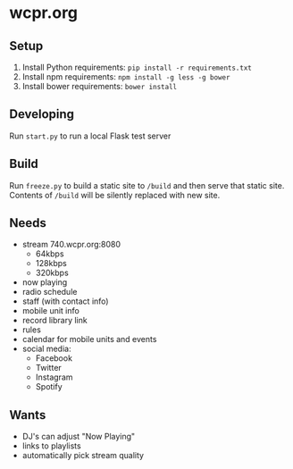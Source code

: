 # wcpr.org

## Setup

  1. Install Python requirements: `pip install -r requirements.txt`
  2. Install npm requirements: `npm install -g less -g bower`
  3. Install bower requirements: `bower install`
  
## Developing

Run `start.py` to run a local Flask test server

## Build

Run `freeze.py` to build a static site to `/build` and then serve that static site.
Contents of `/build` will be silently replaced with new site.

## Needs

 - stream 740.wcpr.org:8080
    - 64kbps
    - 128kbps
    - 320kbps
 - now playing
 - radio schedule
 - staff (with contact info)
 - mobile unit info
 - record library link
 - rules
 - calendar for mobile units and events
 - social media:
    - Facebook
    - Twitter
    - Instagram
    - Spotify


## Wants

 - DJ's can adjust "Now Playing"
 - links to playlists
 - automatically pick stream quality